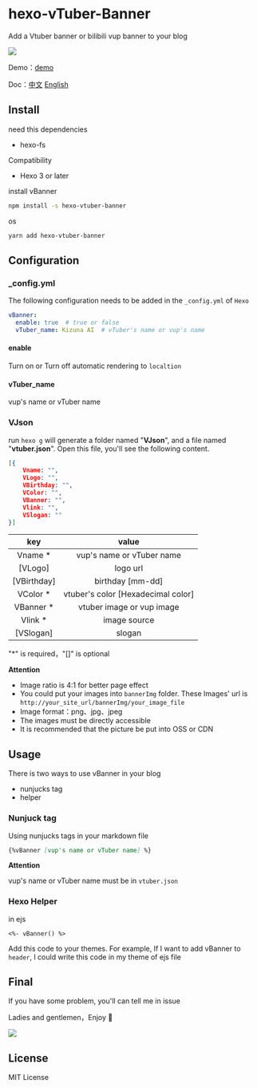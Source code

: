# hexo-vTuber-Banner

Add a Vtuber banner or bilibili vup banner to your blog

![](https://static.xiaoblogs.cn/img/20210909151949.png)

Demo：[demo](https://mimonarchrd.gitee.io/passages/vTuber-demo/)

Doc：[中文](https://github.com/MIMONATCH/hexo-vtuber-banner/blob/main/README.md) [English](https://github.com/MIMONATCH/hexo-vtuber-banner/blob/main/doc/README.md)

## Install

need this dependencies

- hexo-fs

Compatibility 

- Hexo 3 or later



install vBanner

```sh
npm install -s hexo-vtuber-banner
```

os

```sh
yarn add hexo-vtuber-banner
```

## Configuration

### _config.yml

The following configuration needs to be added in the `_config.yml` of `Hexo`

```yaml
vBanner:
  enable: true	# true or false
  vTuber_name: Kizuna AI  # vTuber's name or vup's name
```

#### enable

Turn on or Turn off automatic rendering to `localtion`

#### vTuber_name

vup's name or vTuber name

### VJson

run `hexo g` will generate a folder named "**VJson**", and a file named "**vtuber.json**". Open this file, you'll see the following content.

```json
[{
    Vname: "",
    VLogo: "",
    VBirthday: "",
    VColor: "",
    VBanner: "",
    Vlink: "",
    VSlogan: ""
}]
```

|     key     |               value                |
| :---------: | :--------------------------------: |
|   Vname *   |     vup's name or vTuber name      |
|   [VLogo]   |              logo url              |
| [VBirthday] |          birthday [mm-dd]          |
|  VColor *   | vtuber's color [Hexadecimal color] |
|  VBanner *  |     vtuber image or vup image      |
|   Vlink *   |            image source            |
|  [VSlogan]  |               slogan               |

"*" is required，"[]" is optional

**Attention**

- Image ratio is 4:1 for better page effect
- You could put your images into `bannerImg` folder. These Images' url is `http://your_site_url/bannerImg/your_image_file`
- Image format：png、jpg、jpeg
- The images must be directly accessible
- It is recommended that the picture be put into OSS or CDN

## Usage

There is two ways to use vBanner in your blog

- nunjucks tag
- helper

### Nunjuck tag

Using nunjucks tags in your markdown file

```markdown
{%vBanner [vup's name or vTuber name] %}
```

**Attention**

vup's name or vTuber name must be in `vtuber.json`

### Hexo Helper

in ejs

```ejs
<%- vBanner() %>
```

Add this code to your themes. For example, If I want to add vBanner to `header`, I could write this code in my theme of ejs file

## Final

If you have some problem, you'll can tell me in issue

Ladies and gentlemen，Enjoy :beer:

![](https://static.xiaoblogs.cn/emoji/%E5%B0%8F%E5%B8%8C%E5%B0%8F%E6%A1%83_%E8%BF%99%E6%A0%B7%E9%82%A3%E6%A0%B7.png)

## License

MIT License